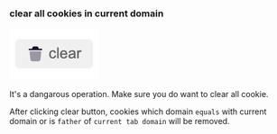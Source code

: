 ### clear all cookies in current domain

![](./img/clear.png)

It's a dangarous operation. Make sure you do want to clear all cookie.

After clicking clear button, cookies which domain `equals` with current domain or is `father` of `current tab domain` will be removed.